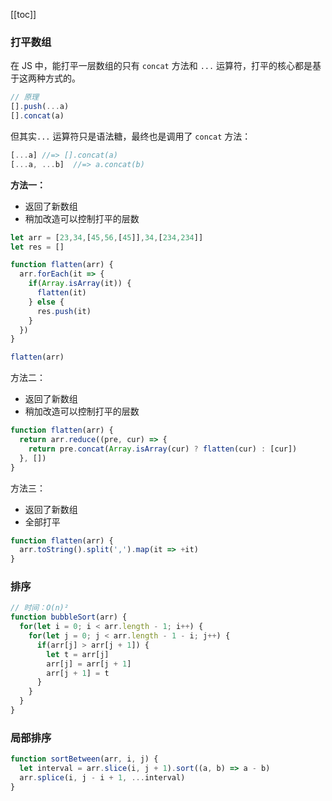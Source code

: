 [[toc]]

### 打平数组

在 JS 中，能打平一层数组的只有 `concat` 方法和 `...` 运算符，打平的核心都是基于这两种方式的。

```js
// 原理
[].push(...a)
[].concat(a)
```

但其实`...` 运算符只是语法糖，最终也是调用了 `concat` 方法：

```js
[...a] //=> [].concat(a)
[...a, ...b]  //=> a.concat(b)
```

**方法一：**

* 返回了新数组
* 稍加改造可以控制打平的层数

```js
let arr = [23,34,[45,56,[45]],34,[234,234]]
let res = []

function flatten(arr) {
  arr.forEach(it => {
    if(Array.isArray(it)) {
      flatten(it)
    } else {
      res.push(it)
    }
  })
}

flatten(arr)
```

方法二：

* 返回了新数组
* 稍加改造可以控制打平的层数

```js
function flatten(arr) {
  return arr.reduce((pre, cur) => {
    return pre.concat(Array.isArray(cur) ? flatten(cur) : [cur])
  }, [])
}
```

方法三：

* 返回了新数组
* 全部打平

```js
function flatten(arr) {
  arr.toString().split(',').map(it => +it)
}
```

### 排序

```js
// 时间：O(n)²
function bubbleSort(arr) {
  for(let i = 0; i < arr.length - 1; i++) {
    for(let j = 0; j < arr.length - 1 - i; j++) {
      if(arr[j] > arr[j + 1]) {
        let t = arr[j]
        arr[j] = arr[j + 1]
        arr[j + 1] = t
      }
    }
  }
}
```

### 局部排序

```js
function sortBetween(arr, i, j) {
  let interval = arr.slice(i, j + 1).sort((a, b) => a - b)
  arr.splice(i, j - i + 1, ...interval)
}
```